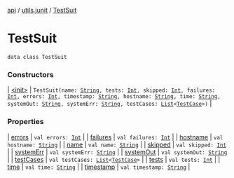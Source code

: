 [api](../../index.md) / [utils.junit](../index.md) / [TestSuit](./index.md)

# TestSuit

`data class TestSuit`

### Constructors

| [&lt;init&gt;](-init-.md) | `TestSuit(name: `[`String`](https://kotlinlang.org/api/latest/jvm/stdlib/kotlin/-string/index.html)`, tests: `[`Int`](https://kotlinlang.org/api/latest/jvm/stdlib/kotlin/-int/index.html)`, skipped: `[`Int`](https://kotlinlang.org/api/latest/jvm/stdlib/kotlin/-int/index.html)`, failures: `[`Int`](https://kotlinlang.org/api/latest/jvm/stdlib/kotlin/-int/index.html)`, errors: `[`Int`](https://kotlinlang.org/api/latest/jvm/stdlib/kotlin/-int/index.html)`, timestamp: `[`String`](https://kotlinlang.org/api/latest/jvm/stdlib/kotlin/-string/index.html)`, hostname: `[`String`](https://kotlinlang.org/api/latest/jvm/stdlib/kotlin/-string/index.html)`, time: `[`String`](https://kotlinlang.org/api/latest/jvm/stdlib/kotlin/-string/index.html)`, systemOut: `[`String`](https://kotlinlang.org/api/latest/jvm/stdlib/kotlin/-string/index.html)`, systemErr: `[`String`](https://kotlinlang.org/api/latest/jvm/stdlib/kotlin/-string/index.html)`, testCases: `[`List`](https://kotlinlang.org/api/latest/jvm/stdlib/kotlin.collections/-list/index.html)`<`[`TestCase`](../-test-case/index.md)`>)` |

### Properties

| [errors](errors.md) | `val errors: `[`Int`](https://kotlinlang.org/api/latest/jvm/stdlib/kotlin/-int/index.html) |
| [failures](failures.md) | `val failures: `[`Int`](https://kotlinlang.org/api/latest/jvm/stdlib/kotlin/-int/index.html) |
| [hostname](hostname.md) | `val hostname: `[`String`](https://kotlinlang.org/api/latest/jvm/stdlib/kotlin/-string/index.html) |
| [name](name.md) | `val name: `[`String`](https://kotlinlang.org/api/latest/jvm/stdlib/kotlin/-string/index.html) |
| [skipped](skipped.md) | `val skipped: `[`Int`](https://kotlinlang.org/api/latest/jvm/stdlib/kotlin/-int/index.html) |
| [systemErr](system-err.md) | `val systemErr: `[`String`](https://kotlinlang.org/api/latest/jvm/stdlib/kotlin/-string/index.html) |
| [systemOut](system-out.md) | `val systemOut: `[`String`](https://kotlinlang.org/api/latest/jvm/stdlib/kotlin/-string/index.html) |
| [testCases](test-cases.md) | `val testCases: `[`List`](https://kotlinlang.org/api/latest/jvm/stdlib/kotlin.collections/-list/index.html)`<`[`TestCase`](../-test-case/index.md)`>` |
| [tests](tests.md) | `val tests: `[`Int`](https://kotlinlang.org/api/latest/jvm/stdlib/kotlin/-int/index.html) |
| [time](time.md) | `val time: `[`String`](https://kotlinlang.org/api/latest/jvm/stdlib/kotlin/-string/index.html) |
| [timestamp](timestamp.md) | `val timestamp: `[`String`](https://kotlinlang.org/api/latest/jvm/stdlib/kotlin/-string/index.html) |

